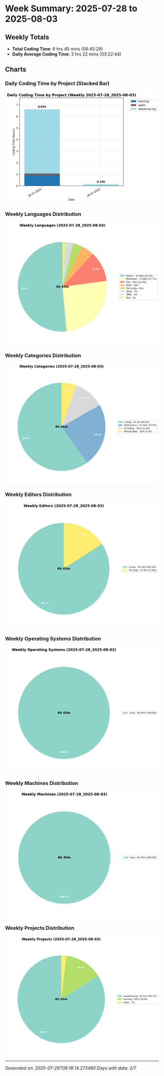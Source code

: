 # Week Summary: 2025-07-28 to 2025-08-03

## Weekly Totals
- **Total Coding Time**: 6 hrs 45 mins (06:45:29)
- **Daily Average Coding Time**: 3 hrs 22 mins (03:22:44)

## Charts

### Daily Coding Time by Project (Stacked Bar)
![Daily Coding Time by Project](/charts/daily_stacked_bar_weekly_2025-07-28_2025-08-03.png)

### Weekly Languages Distribution
![Weekly Languages](/charts/weekly_languages_(2025-07-28_2025-08-03).png)

### Weekly Categories Distribution
![Weekly Categories](/charts/weekly_categories_(2025-07-28_2025-08-03).png)

### Weekly Editors Distribution
![Weekly Editors](/charts/weekly_editors_(2025-07-28_2025-08-03).png)

### Weekly Operating Systems Distribution
![Weekly Operating Systems](/charts/weekly_operating_systems_(2025-07-28_2025-08-03).png)

### Weekly Machines Distribution
![Weekly Machines](/charts/weekly_machines_(2025-07-28_2025-08-03).png)

### Weekly Projects Distribution
![Weekly Projects](/charts/weekly_projects_(2025-07-28_2025-08-03).png)

---
*Generated on: 2025-07-29T08:18:14.273480*
*Days with data: 2/7*
